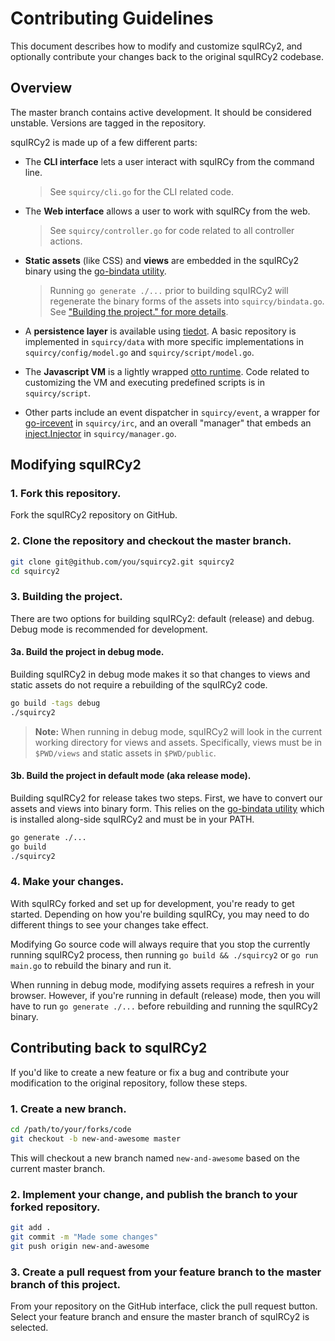 Contributing Guidelines
=======================

This document describes how to modify and customize squIRCy2, and optionally contribute
your changes back to the original squIRCy2 codebase.


Overview
--------

The master branch contains active development. It should be considered unstable. Versions are tagged in the repository.

squIRCy2 is made up of a few different parts:

* The **CLI interface** lets a user interact with squIRCy from the command line.
  > See `squircy/cli.go` for the CLI related code.
  
* The **Web interface** allows a user to work with squIRCy from the web.
  > See `squircy/controller.go` for code related to all controller actions.
  
* **Static assets** (like CSS) and **views** are embedded in the squIRCy2 binary using the 
  [go-bindata utility](https://github.com/jteeuwen/go-bindata).
  > Running `go generate ./...` prior to building squIRCy2 will regenerate the binary forms of 
    the assets into `squircy/bindata.go`. See ["Building the project." for more details](#3-building-the-project).

* A **persistence layer** is available using [tiedot](https://github.com/HouzuoGuo/tiedot). A basic repository
  is implemented in `squircy/data` with more specific implementations in `squircy/config/model.go` and 
  `squircy/script/model.go`.

* The **Javascript VM** is a lightly wrapped [otto runtime](https://github.com/robertkrimen/otto). Code related to
  customizing the VM and executing predefined scripts is in `squircy/script`.

* Other parts include an event dispatcher in `squircy/event`, a wrapper for 
  [go-ircevent](https://github.com/thoj/go-ircevent) in `squircy/irc`, and an overall "manager" that embeds an
  [inject.Injector](https://github.com/codegangsta/inject) in `squircy/manager.go`.


Modifying squIRCy2
------------------

### 1. Fork this repository.

Fork the squIRCy2 repository on GitHub.

### 2. Clone the repository and checkout the master branch.

```bash
git clone git@github.com/you/squircy2.git squircy2
cd squircy2
```

### 3. Building the project.

There are two options for building squIRCy2: default (release) and debug. Debug mode is recommended for development.


#### 3a. Build the project in debug mode.

Building squIRCy2 in debug mode makes it so that changes to views and static assets do not require a rebuilding 
of the squIRCy2 code.

```bash
go build -tags debug
./squircy2
```

> **Note:** When running in debug mode, squIRCy2 will look in the current working directory for views and assets.
  Specifically, views must be in `$PWD/views` and static assets in `$PWD/public`.


#### 3b. Build the project in default mode (aka release mode).

Building squIRCy2 for release takes two steps. First, we have to convert our assets and views into binary form. 
This relies on the [go-bindata utility](https://github.com/jteeuwen/go-bindata) which is installed along-side squIRCy2 
and must be in your PATH.

```bash
go generate ./...
go build
./squircy2
```

### 4. Make your changes.

With squIRCy forked and set up for development, you're ready to get started. Depending on how you're
building squIRCy, you may need to do different things to see your changes take effect.

Modifying Go source code will always require that you stop the currently running squIRCy2 process, then 
running `go build && ./squircy2` or `go run main.go` to rebuild the binary and run it.
 
When running in debug mode, modifying assets requires a refresh in your browser. However, if you're running
in default (release) mode, then you will have to run `go generate ./...` before rebuilding and running the 
squIRCy2 binary.


Contributing back to squIRCy2
-----------------------------

If you'd like to create a new feature or fix a bug and contribute your modification to the original repository, 
follow these steps.

### 1. Create a new branch.

```bash
cd /path/to/your/forks/code
git checkout -b new-and-awesome master
```

This will checkout a new branch named `new-and-awesome` based on the current master branch.


### 2. Implement your change, and publish the branch to your forked repository.

```bash
git add .
git commit -m "Made some changes"
git push origin new-and-awesome
```


### 3. Create a pull request from your feature branch to the master branch of this project.

From your repository on the GitHub interface, click the pull request button. Select your feature branch and ensure
the master branch of squIRCy2 is selected.
